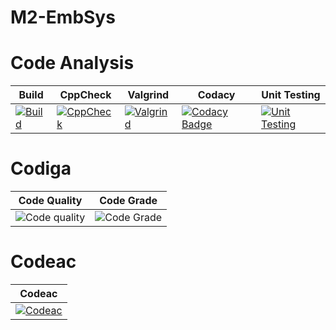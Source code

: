 # M2-EmbSys

# Code Analysis

| Build | CppCheck | Valgrind | Codacy | Unit Testing | 
|--|--|--|--|--|
|[![Build](https://github.com/Chinmay1206/M2-EmbSys/actions/workflows/Build.yml/badge.svg)](https://github.com/Chinmay1206/M2-EmbSys/actions/workflows/Build.yml)|[![CppCheck](https://github.com/Chinmay1206/M2-EmbSys/actions/workflows/CppCheck.yml/badge.svg)](https://github.com/Chinmay1206/M2-EmbSys/actions/workflows/CppCheck.yml)|[![Valgrind](https://github.com/Chinmay1206/M2-EmbSys/actions/workflows/Valgrind.yml/badge.svg)](https://github.com/Chinmay1206/M2-EmbSys/actions/workflows/Valgrind.yml)|[![Codacy Badge](https://app.codacy.com/project/badge/Grade/7a892dae3f244d07974b8d425d06cd3b)](https://www.codacy.com/gh/Chinmay1206/M2-EmbSys/dashboard?utm_source=github.com&amp;utm_medium=referral&amp;utm_content=Chinmay1206/M2-EmbSys&amp;utm_campaign=Badge_Grade)|[![Unit Testing](https://github.com/Chinmay1206/M2-EmbSys/actions/workflows/Unit%20Testing.yml/badge.svg)](https://github.com/Chinmay1206/M2-EmbSys/actions/workflows/Unit%20Testing.yml)

# Codiga

| Code Quality | Code Grade | 
|--|--|
| ![Code quality](https://api.codiga.io/project/31699/score/svg) | ![Code Grade](https://api.codiga.io/project/31699/status/svg)


# Codeac
| Codeac |
|--|
|[![Codeac](https://static.codeac.io/badges/2-460721774.svg "Codeac")](https://app.codeac.io/github/Chinmay1206/M2-EmbSys)
